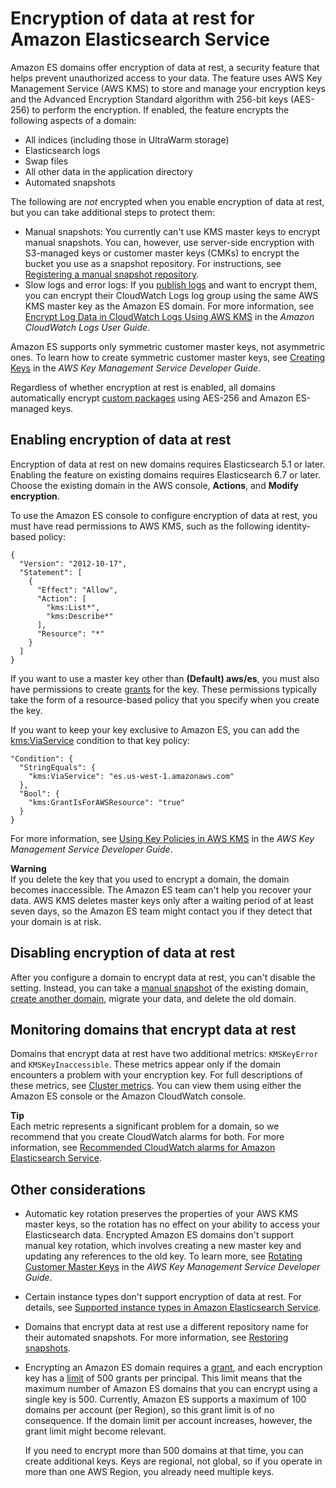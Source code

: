 # Encryption of data at rest for Amazon Elasticsearch Service<a name="encryption-at-rest"></a>

Amazon ES domains offer encryption of data at rest, a security feature that helps prevent unauthorized access to your data\. The feature uses AWS Key Management Service \(AWS KMS\) to store and manage your encryption keys and the Advanced Encryption Standard algorithm with 256\-bit keys \(AES\-256\) to perform the encryption\. If enabled, the feature encrypts the following aspects of a domain:
+ All indices \(including those in UltraWarm storage\)
+ Elasticsearch logs
+ Swap files
+ All other data in the application directory
+ Automated snapshots

The following are *not* encrypted when you enable encryption of data at rest, but you can take additional steps to protect them:
+ Manual snapshots: You currently can't use KMS master keys to encrypt manual snapshots\. You can, however, use server\-side encryption with S3\-managed keys or customer master keys \(CMKs\) to encrypt the bucket you use as a snapshot repository\. For instructions, see [Registering a manual snapshot repository](es-managedomains-snapshots.md#es-managedomains-snapshot-registerdirectory)\.
+ Slow logs and error logs: If you [publish logs](es-createdomain-configure-slow-logs.md) and want to encrypt them, you can encrypt their CloudWatch Logs log group using the same AWS KMS master key as the Amazon ES domain\. For more information, see [Encrypt Log Data in CloudWatch Logs Using AWS KMS](https://docs.aws.amazon.com/AmazonCloudWatch/latest/logs/encrypt-log-data-kms.html) in the *Amazon CloudWatch Logs User Guide*\.

Amazon ES supports only symmetric customer master keys, not asymmetric ones\. To learn how to create symmetric customer master keys, see [Creating Keys](https://docs.aws.amazon.com/kms/latest/developerguide/create-keys.html) in the *AWS Key Management Service Developer Guide*\.

Regardless of whether encryption at rest is enabled, all domains automatically encrypt [custom packages](custom-packages.md) using AES\-256 and Amazon ES\-managed keys\.

## Enabling encryption of data at rest<a name="enabling-ear"></a>

Encryption of data at rest on new domains requires Elasticsearch 5\.1 or later\. Enabling the feature on existing domains requires Elasticsearch 6\.7 or later\. Choose the existing domain in the AWS console, **Actions**, and **Modify encryption**\.

To use the Amazon ES console to configure encryption of data at rest, you must have read permissions to AWS KMS, such as the following identity\-based policy:

```
{
  "Version": "2012-10-17",
  "Statement": [
    {
      "Effect": "Allow",
      "Action": [
        "kms:List*",
        "kms:Describe*"
      ],
      "Resource": "*"
    }
  ]
}
```

If you want to use a master key other than **\(Default\) aws/es**, you must also have permissions to create [grants](https://docs.aws.amazon.com/kms/latest/developerguide/grants.html) for the key\. These permissions typically take the form of a resource\-based policy that you specify when you create the key\.

If you want to keep your key exclusive to Amazon ES, you can add the [kms:ViaService](https://docs.aws.amazon.com/kms/latest/developerguide/policy-conditions.html#conditions-kms-via-service) condition to that key policy:

```
"Condition": {
  "StringEquals": {
    "kms:ViaService": "es.us-west-1.amazonaws.com"
  },
  "Bool": {
    "kms:GrantIsForAWSResource": "true"
  }
}
```

For more information, see [Using Key Policies in AWS KMS](https://docs.aws.amazon.com/kms/latest/developerguide/key-policies.html) in the *AWS Key Management Service Developer Guide*\.

**Warning**  
If you delete the key that you used to encrypt a domain, the domain becomes inaccessible\. The Amazon ES team can't help you recover your data\. AWS KMS deletes master keys only after a waiting period of at least seven days, so the Amazon ES team might contact you if they detect that your domain is at risk\.

## Disabling encryption of data at rest<a name="disabling-ear"></a>

After you configure a domain to encrypt data at rest, you can't disable the setting\. Instead, you can take a [manual snapshot](es-managedomains-snapshots.md) of the existing domain, [create another domain](es-createupdatedomains.md#es-createdomains), migrate your data, and delete the old domain\.

## Monitoring domains that encrypt data at rest<a name="monitoring-ear"></a>

Domains that encrypt data at rest have two additional metrics: `KMSKeyError` and `KMSKeyInaccessible`\. These metrics appear only if the domain encounters a problem with your encryption key\. For full descriptions of these metrics, see [Cluster metrics](es-managedomains-cloudwatchmetrics.md#es-managedomains-cloudwatchmetrics-cluster-metrics)\. You can view them using either the Amazon ES console or the Amazon CloudWatch console\.

**Tip**  
Each metric represents a significant problem for a domain, so we recommend that you create CloudWatch alarms for both\. For more information, see [Recommended CloudWatch alarms for Amazon Elasticsearch Service](cloudwatch-alarms.md)\.

## Other considerations<a name="ear-considerations"></a>
+ Automatic key rotation preserves the properties of your AWS KMS master keys, so the rotation has no effect on your ability to access your Elasticsearch data\. Encrypted Amazon ES domains don't support manual key rotation, which involves creating a new master key and updating any references to the old key\. To learn more, see [Rotating Customer Master Keys](https://docs.aws.amazon.com/kms/latest/developerguide/rotate-keys.html) in the *AWS Key Management Service Developer Guide*\.
+ Certain instance types don't support encryption of data at rest\. For details, see [Supported instance types in Amazon Elasticsearch Service](aes-supported-instance-types.md)\.
+ Domains that encrypt data at rest use a different repository name for their automated snapshots\. For more information, see [Restoring snapshots](es-managedomains-snapshots.md#es-managedomains-snapshot-restore)\.
+ Encrypting an Amazon ES domain requires a [grant](https://docs.aws.amazon.com/kms/latest/developerguide/grants.html), and each encryption key has a [limit](https://docs.aws.amazon.com/kms/latest/developerguide/limits.html#grants-per-principal-per-key) of 500 grants per principal\. This limit means that the maximum number of Amazon ES domains that you can encrypt using a single key is 500\. Currently, Amazon ES supports a maximum of 100 domains per account \(per Region\), so this grant limit is of no consequence\. If the domain limit per account increases, however, the grant limit might become relevant\.

  If you need to encrypt more than 500 domains at that time, you can create additional keys\. Keys are regional, not global, so if you operate in more than one AWS Region, you already need multiple keys\.